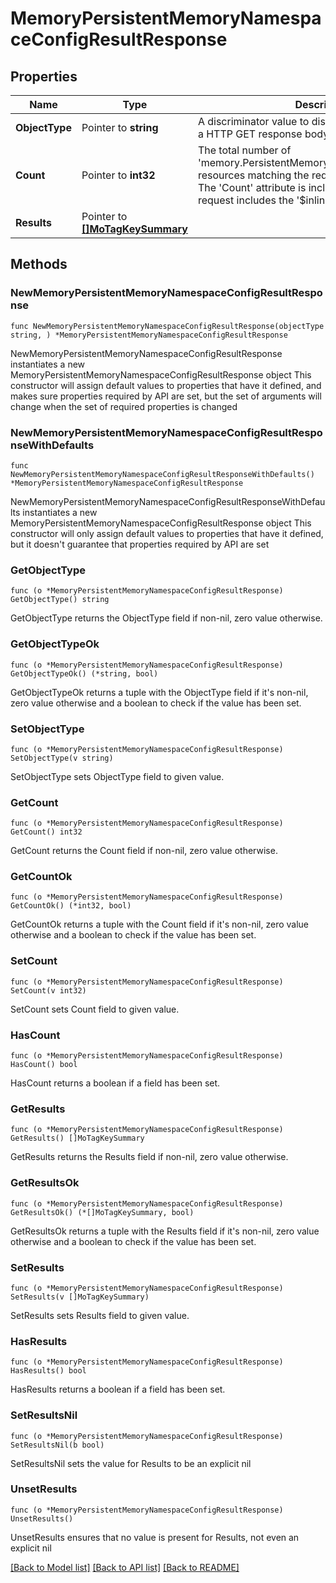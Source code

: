 # MemoryPersistentMemoryNamespaceConfigResultResponse

## Properties

Name | Type | Description | Notes
------------ | ------------- | ------------- | -------------
**ObjectType** | Pointer to **string** | A discriminator value to disambiguate the schema of a HTTP GET response body. | 
**Count** | Pointer to **int32** | The total number of &#39;memory.PersistentMemoryNamespaceConfigResult&#39; resources matching the request, accross all pages. The &#39;Count&#39; attribute is included when the HTTP GET request includes the &#39;$inlinecount&#39; parameter. | [optional] 
**Results** | Pointer to [**[]MoTagKeySummary**](mo.TagKeySummary.md) |  | [optional] 

## Methods

### NewMemoryPersistentMemoryNamespaceConfigResultResponse

`func NewMemoryPersistentMemoryNamespaceConfigResultResponse(objectType string, ) *MemoryPersistentMemoryNamespaceConfigResultResponse`

NewMemoryPersistentMemoryNamespaceConfigResultResponse instantiates a new MemoryPersistentMemoryNamespaceConfigResultResponse object
This constructor will assign default values to properties that have it defined,
and makes sure properties required by API are set, but the set of arguments
will change when the set of required properties is changed

### NewMemoryPersistentMemoryNamespaceConfigResultResponseWithDefaults

`func NewMemoryPersistentMemoryNamespaceConfigResultResponseWithDefaults() *MemoryPersistentMemoryNamespaceConfigResultResponse`

NewMemoryPersistentMemoryNamespaceConfigResultResponseWithDefaults instantiates a new MemoryPersistentMemoryNamespaceConfigResultResponse object
This constructor will only assign default values to properties that have it defined,
but it doesn't guarantee that properties required by API are set

### GetObjectType

`func (o *MemoryPersistentMemoryNamespaceConfigResultResponse) GetObjectType() string`

GetObjectType returns the ObjectType field if non-nil, zero value otherwise.

### GetObjectTypeOk

`func (o *MemoryPersistentMemoryNamespaceConfigResultResponse) GetObjectTypeOk() (*string, bool)`

GetObjectTypeOk returns a tuple with the ObjectType field if it's non-nil, zero value otherwise
and a boolean to check if the value has been set.

### SetObjectType

`func (o *MemoryPersistentMemoryNamespaceConfigResultResponse) SetObjectType(v string)`

SetObjectType sets ObjectType field to given value.


### GetCount

`func (o *MemoryPersistentMemoryNamespaceConfigResultResponse) GetCount() int32`

GetCount returns the Count field if non-nil, zero value otherwise.

### GetCountOk

`func (o *MemoryPersistentMemoryNamespaceConfigResultResponse) GetCountOk() (*int32, bool)`

GetCountOk returns a tuple with the Count field if it's non-nil, zero value otherwise
and a boolean to check if the value has been set.

### SetCount

`func (o *MemoryPersistentMemoryNamespaceConfigResultResponse) SetCount(v int32)`

SetCount sets Count field to given value.

### HasCount

`func (o *MemoryPersistentMemoryNamespaceConfigResultResponse) HasCount() bool`

HasCount returns a boolean if a field has been set.

### GetResults

`func (o *MemoryPersistentMemoryNamespaceConfigResultResponse) GetResults() []MoTagKeySummary`

GetResults returns the Results field if non-nil, zero value otherwise.

### GetResultsOk

`func (o *MemoryPersistentMemoryNamespaceConfigResultResponse) GetResultsOk() (*[]MoTagKeySummary, bool)`

GetResultsOk returns a tuple with the Results field if it's non-nil, zero value otherwise
and a boolean to check if the value has been set.

### SetResults

`func (o *MemoryPersistentMemoryNamespaceConfigResultResponse) SetResults(v []MoTagKeySummary)`

SetResults sets Results field to given value.

### HasResults

`func (o *MemoryPersistentMemoryNamespaceConfigResultResponse) HasResults() bool`

HasResults returns a boolean if a field has been set.

### SetResultsNil

`func (o *MemoryPersistentMemoryNamespaceConfigResultResponse) SetResultsNil(b bool)`

 SetResultsNil sets the value for Results to be an explicit nil

### UnsetResults
`func (o *MemoryPersistentMemoryNamespaceConfigResultResponse) UnsetResults()`

UnsetResults ensures that no value is present for Results, not even an explicit nil

[[Back to Model list]](../README.md#documentation-for-models) [[Back to API list]](../README.md#documentation-for-api-endpoints) [[Back to README]](../README.md)


